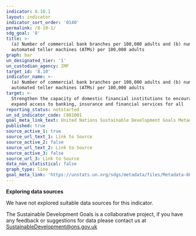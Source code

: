 ```yaml
---
indicator: 8.10.1
layout: indicator
indicator_sort_order: '0140'
permalink: /8-10-1/
sdg_goal: '8'
title: >-
  (a) Number of commercial bank branches per 100,000 adults and (b) number of
  automated teller machines (ATMs) per 100,000 adults
graph: bar
un_designated_tier: '1'
un_custodian_agency: IMF
target_id: '8.10'
indicator_name: >-
  (a) Number of commercial bank branches per 100,000 adults and (b) number of
  automated teller machines (ATMs) per 100,000 adults
target: >-
  Strengthen the capacity of domestic financial institutions to encourage and
  expand access to banking, insurance and financial services for all
reporting_status: notstarted
un_sd_indicator_code: C081001
goal_meta_link_text: United Nations Sustainable Development Goals Metadata (pdf 525kB)
published: true
source_active_1: true
source_url_text_1: Link to Source
source_active_2: false
source_url_text_2: Link to Source
source_active_3: false
source_url_3: Link to Source
data_non_statistical: false
graph_type: line
goal_meta_link: 'https://unstats.un.org/sdgs/metadata/files/Metadata-08-10-01.pdf'
---
```

**Exploring data sources**

We have not explored suitable data sources for this indicator. 

The Sustainable Development Goals is a collaborative project, if you have any feedback or suggestions for data please contact us at <SustainableDevelopment@ons.gov.uk>
